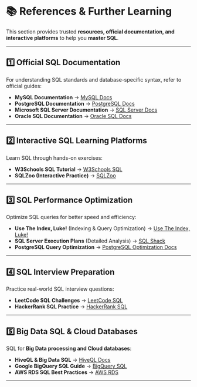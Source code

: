 # 📚 References & Further Learning

This section provides trusted **resources, official documentation, and interactive platforms** to help you **master SQL**.

---

## **1️⃣ Official SQL Documentation**
For understanding SQL standards and database-specific syntax, refer to official guides:

- **MySQL Documentation** → [MySQL Docs](https://dev.mysql.com/doc/)
- **PostgreSQL Documentation** → [PostgreSQL Docs](https://www.postgresql.org/docs/)
- **Microsoft SQL Server Documentation** → [SQL Server Docs](https://docs.microsoft.com/en-us/sql/)
- **Oracle SQL Documentation** → [Oracle SQL Docs](https://docs.oracle.com/en/database/)

---

## **2️⃣ Interactive SQL Learning Platforms**
Learn SQL through hands-on exercises:

- **W3Schools SQL Tutorial** → [W3Schools SQL](https://www.w3schools.com/sql/)
- **SQLZoo (Interactive Practice)** → [SQLZoo](https://sqlzoo.net/)

---

## **3️⃣ SQL Performance Optimization**
Optimize SQL queries for better speed and efficiency:

- **Use The Index, Luke!** (Indexing & Query Optimization) → [Use The Index, Luke!](https://use-the-index-luke.com/)
- **SQL Server Execution Plans** (Detailed Analysis) → [SQL Shack](https://www.sqlshack.com/sql-server-execution-plans/)
- **PostgreSQL Query Optimization** → [PostgreSQL Optimization Docs](https://www.postgresql.org/docs/current/)

---

## **4️⃣ SQL Interview Preparation**
Practice real-world SQL interview questions:

- **LeetCode SQL Challenges** → [LeetCode SQL](https://leetcode.com/problemset/database/)
- **HackerRank SQL Practice** → [HackerRank SQL](https://www.hackerrank.com/domains/sql)

---

## **5️⃣ Big Data SQL & Cloud Databases**
SQL for **Big Data processing and Cloud databases**:

- **HiveQL & Big Data SQL** → [HiveQL Docs](https://cwiki.apache.org/confluence/display/Hive/LanguageManual+Select)
- **Google BigQuery SQL Guide** → [BigQuery SQL](https://cloud.google.com/bigquery/docs/reference/standard-sql/query-syntax)
- **AWS RDS SQL Best Practices** → [AWS RDS](https://aws.amazon.com/rds/features/)

---

